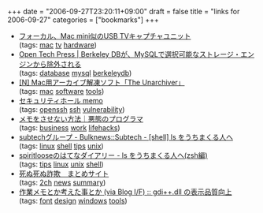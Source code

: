 +++
date = "2006-09-27T23:20:11+09:00"
draft = false
title = "links for 2006-09-27"
categories = ["bookmarks"]
+++

<ul class="delicious">
	<li>
		<div class="delicious-link"><a href="http://www.watch.impress.co.jp/av/docs/20060926/focal.htm">フォーカル、Mac mini似のUSB TVキャプチャユニット</a></div>
		<div class="delicious-tags">(tags: <a href="http://del.icio.us/nobu666/mac">mac</a> <a href="http://del.icio.us/nobu666/tv">tv</a> <a href="http://del.icio.us/nobu666/hardware">hardware</a>)</div>
	</li>
	<li>
		<div class="delicious-link"><a href="http://opentechpress.jp/enterprise/article.pl?sid=06/09/26/1032258">Open Tech Press | Berkeley DBが、MySQLで選択可能なストレージ・エンジンから除外される</a></div>
		<div class="delicious-tags">(tags: <a href="http://del.icio.us/nobu666/database">database</a> <a href="http://del.icio.us/nobu666/mysql">mysql</a> <a href="http://del.icio.us/nobu666/berkeleydb">berkeleydb</a>)</div>
	</li>
	<li>
		<div class="delicious-link"><a href="http://netafull.net/macosx/015773.html">[N] Mac用アーカイブ解凍ソフト「The Unarchiver」</a></div>
		<div class="delicious-tags">(tags: <a href="http://del.icio.us/nobu666/mac">mac</a> <a href="http://del.icio.us/nobu666/software">software</a> <a href="http://del.icio.us/nobu666/tools">tools</a>)</div>
	</li>
	<li>
		<div class="delicious-link"><a href="http://www.st.ryukoku.ac.jp/~kjm/security/memo/2006/09.html#20060926_OpenSSH">セキュリティホール memo</a></div>
		<div class="delicious-tags">(tags: <a href="http://del.icio.us/nobu666/openssh">openssh</a> <a href="http://del.icio.us/nobu666/ssh">ssh</a> <a href="http://del.icio.us/nobu666/vulnerability">vulnerability</a>)</div>
	</li>
	<li>
		<div class="delicious-link"><a href="http://ameblo.jp/argv/entry-10017464268.html">メモをさせない方法｜悪態のプログラマ</a></div>
		<div class="delicious-tags">(tags: <a href="http://del.icio.us/nobu666/business">business</a> <a href="http://del.icio.us/nobu666/work">work</a> <a href="http://del.icio.us/nobu666/lifehacks">lifehacks</a>)</div>
	</li>
	<li>
		<div class="delicious-link"><a href="http://subtech.g.hatena.ne.jp/miyagawa/20060927/1159284170">subtechグループ - Bulknews::Subtech - [shell] ls をうちまくる人へ</a></div>
		<div class="delicious-tags">(tags: <a href="http://del.icio.us/nobu666/linux">linux</a> <a href="http://del.icio.us/nobu666/shell">shell</a> <a href="http://del.icio.us/nobu666/tips">tips</a> <a href="http://del.icio.us/nobu666/unix">unix</a>)</div>
	</li>
	<li>
		<div class="delicious-link"><a href="http://d.hatena.ne.jp/spiritloose/20060927/1159286301">spiritlooseのはてなダイアリー - ls をうちまくる人へ(zsh編)</a></div>
		<div class="delicious-tags">(tags: <a href="http://del.icio.us/nobu666/tips">tips</a> <a href="http://del.icio.us/nobu666/linux">linux</a> <a href="http://del.icio.us/nobu666/unix">unix</a> <a href="http://del.icio.us/nobu666/shell">shell</a>)</div>
	</li>
	<li>
		<div class="delicious-link"><a href="http://sinu-sinu.info/">死ぬ死ぬ詐欺　まとめサイト</a></div>
		<div class="delicious-tags">(tags: <a href="http://del.icio.us/nobu666/2ch">2ch</a> <a href="http://del.icio.us/nobu666/news">news</a> <a href="http://del.icio.us/nobu666/summary">summary</a>)</div>
	</li>
	<li>
		<div class="delicious-link"><a href="http://khdd.net/cgi-bin/b.cgi/moji/type/rendering/20060926.htm">作業メモとか考えた事とか (via Blog I/F) :: gdi++.dll の表示品質向上</a></div>
		<div class="delicious-tags">(tags: <a href="http://del.icio.us/nobu666/font">font</a> <a href="http://del.icio.us/nobu666/design">design</a> <a href="http://del.icio.us/nobu666/windows">windows</a> <a href="http://del.icio.us/nobu666/tools">tools</a>)</div>
	</li>
</ul>
